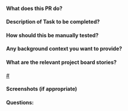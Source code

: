 #### What does this PR do?

#### Description of Task to be completed?

#### How should this be manually tested?

#### Any background context you want to provide?

#### What are the relevant project board stories?
[#](https://www.pivotaltracker.com/n/projects/2401897/stories/<storyID>)

#### Screenshots (if appropriate)

#### Questions: